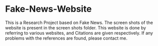 # Fake-News-Website
This is a Research Project based on Fake News. The screen shots of the website is present in the screen shots folder. This website is done by referring to various websites, and Citations are given respectively. 
If any problems with the references are found, please contact me.
